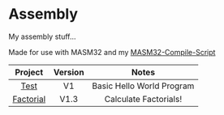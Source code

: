 # Assembly
My assembly stuff...

Made for use with MASM32 and my [MASM32-Compile-Script](https://github.com/Basicprogrammer10/MASM32-Compile-Script)

|Project|Version|Notes|
|:--:|:--:|:--:|
|[Test](https://github.com/Basicprogrammer10/Assembly/tree/main/CODE/Test)|V1|Basic Hello World Program|
|[Factorial](https://github.com/Basicprogrammer10/Assembly/tree/main/CODE/Factorial)|V1.3|Calculate Factorials!|
